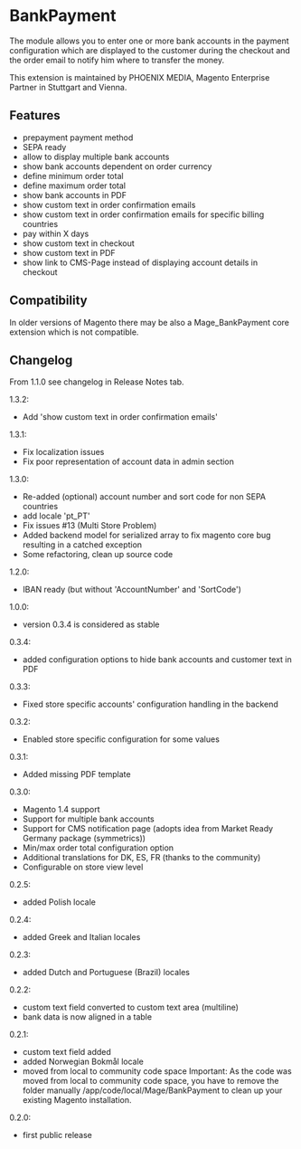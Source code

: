 BankPayment
===========

The module allows you to enter one or more bank accounts in the payment configuration which are displayed to the customer during the checkout and the order email to notify him where to transfer the money.

This extension is maintained by PHOENIX MEDIA, Magento Enterprise Partner in Stuttgart and Vienna.


Features
--------

* prepayment payment method
* SEPA ready
* allow to display multiple bank accounts
* show bank accounts dependent on order currency
* define minimum order total
* define maximum order total
* show bank accounts in PDF
* show custom text in order confirmation emails
* show custom text in order confirmation emails for specific billing countries
* pay within X days
* show custom text in checkout
* show custom text in PDF
* show link to CMS-Page instead of displaying account details in checkout


Compatibility
-------------

In older versions of Magento there may be also a Mage_BankPayment core extension which is not compatible.


Changelog
---------

From 1.1.0 see changelog in Release Notes tab.

1.3.2:
- Add 'show custom text in order confirmation emails'

1.3.1:
- Fix localization issues
- Fix poor representation of account data in admin section

1.3.0:
- Re-added (optional) account number and sort code for non SEPA countries
- add locale 'pt_PT'
- Fix issues #13 (Multi Store Problem)
- Added backend model for serialized array to fix magento core bug resulting in a catched exception
- Some refactoring, clean up source code

1.2.0:
- IBAN ready (but without 'AccountNumber' and 'SortCode')

1.0.0:
- version 0.3.4 is considered as stable

0.3.4:
- added configuration options to hide bank accounts and customer text in PDF

0.3.3:
- Fixed store specific accounts' configuration handling in the backend

0.3.2:
- Enabled store specific configuration for some values

0.3.1:
- Added missing PDF template

0.3.0:
- Magento 1.4 support
- Support for multiple bank accounts
- Support for CMS notification page (adopts idea from Market Ready Germany package (symmetrics))
- Min/max order total configuration option
- Additional translations for DK, ES, FR (thanks to the community)
- Configurable on store view level </span></span>

0.2.5:
- added Polish locale</span>

0.2.4:
- added Greek and Italian locales</span></span>

0.2.3:
- added Dutch and Portuguese (Brazil) locales</span></span>

0.2.2:
- custom text field converted to custom text area (multiline)
- bank data is now aligned in a table</span></span>

0.2.1:
- custom text field added
- added Norwegian Bokmål locale
- moved from local to community code space
Important: <span>As the code was moved from local to community code space, you have to remove the folder manually /app/code/local/Mage/BankPayment to clean up your existing Magento installation.</span></span></span>

0.2.0:
- first public release
